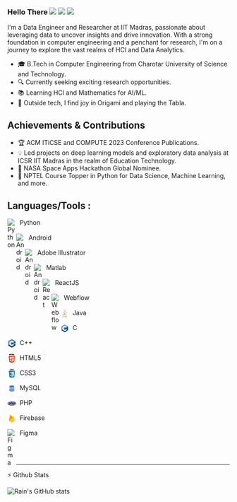 ### Hello There <img width="16px" src="https://emojis.slackmojis.com/emojis/images/1511368775/3217/bluelightsaber.png?1511368775" /> <img width="16px" src="https://emojis.slackmojis.com/emojis/images/1513363813/3290/evillightsaber.png?1513363813" /> <img width="20px" src="https://emojis.slackmojis.com/emojis/images/1526741134/3958/storm_trooper.gif?1526741134" />


I'm a Data Engineer and Researcher at IIT Madras, passionate about leveraging data to uncover insights and drive innovation. With a strong foundation in computer engineering and a penchant for research, I'm on a journey to explore the vast realms of HCI and Data Analytics.

- 🎓 B.Tech in Computer Engineering from Charotar University of Science and Technology.
- 🔍 Currently seeking exciting research opportunities.
- 📚 Learning HCI and Mathematics for AI/ML.
- 🎼 Outside tech, I find joy in Origami and playing the Tabla.


## Achievements & Contributions

- 🏆 ACM ITiCSE and COMPUTE 2023 Conference Publications.
- 💡 Led projects on deep learning models and exploratory data analysis at ICSR IIT Madras in the realm of Education Technology.
- 🌌 NASA Space Apps Hackathon Global Nominee.
- 📖 NPTEL Course Topper in Python for Data Science, Machine Learning, and more.


## Languages/Tools :
<img align="left" alt="Python" width="20px" src="https://upload.wikimedia.org/wikipedia/commons/1/1f/Python_logo_01.svg" /> &nbsp; Python
<br/><br/>
<img align="left" alt="Android" width="20px" src="https://upload.wikimedia.org/wikipedia/commons/d/d7/Android_robot.svg" /> &nbsp; Android
<br/><br/>
<img align="left" alt="Android" width="20px" src="https://upload.wikimedia.org/wikipedia/commons/f/fb/Adobe_Illustrator_CC_icon.svg" /> &nbsp; Adobe Illustrator
<br/><br/>
<img align="left" alt="Android" width="20px" src="https://upload.wikimedia.org/wikipedia/commons/2/21/Matlab_Logo.png" /> &nbsp; Matlab
<br/><br/>
<img align="left" alt="React" width="20px" src="https://upload.wikimedia.org/wikipedia/commons/4/47/React.svg" /> &nbsp; ReactJS
<br/><br/>
<img align="left" alt="Webflow" width="20px" src="https://www.vectorlogo.zone/logos/webflow/webflow-icon.svg" /> &nbsp; Webflow
<br/><br/>
<img align="left" alt="Java" width="20px" src="https://raw.githubusercontent.com/github/explore/80688e429a7d4ef2fca1e82350fe8e3517d3494d/topics/java/java.png" /> &nbsp; Java
<br/><br/>
<img align="left" alt="C" width="20px" src="https://raw.githubusercontent.com/github/explore/78df643247d429f6cc873026c0622819ad797942/topics/c/c.png"/>&nbsp; C
<br/><br/>
<img align="left" alt="C++" width="20px" src="https://raw.githubusercontent.com/github/explore/78df643247d429f6cc873026c0622819ad797942/topics/cpp/cpp.png"/>&nbsp; C++
<br/><br/>
<img align="left" alt="HTML5" width="20px" src="https://raw.githubusercontent.com/github/explore/80688e429a7d4ef2fca1e82350fe8e3517d3494d/topics/html/html.png" />&nbsp; HTML5
<br/><br/>
<img align="left" alt="CSS3" width="20px" src="https://raw.githubusercontent.com/github/explore/80688e429a7d4ef2fca1e82350fe8e3517d3494d/topics/css/css.png" />&nbsp; CSS3
<br/><br/>
<img align="left" alt="SQL" width="20px" src="https://raw.githubusercontent.com/github/explore/80688e429a7d4ef2fca1e82350fe8e3517d3494d/topics/sql/sql.png" />&nbsp; MySQL
<br/><br/>
<img align="left" alt="PHP" width="20px" src="https://raw.githubusercontent.com/github/explore/78df643247d429f6cc873026c0622819ad797942/topics/php/php.png"/>&nbsp; PHP
<br/><br/>
<img align="left" alt="Firebase" width="20px" src="https://raw.githubusercontent.com/github/explore/78df643247d429f6cc873026c0622819ad797942/topics/firebase/firebase.png"/>&nbsp; Firebase
<br/><br/>
<img align="left" alt="Figma" width="20px" src="https://www.vectorlogo.zone/logos/figma/figma-icon.svg" /> &nbsp; Figma


<br />
<br />

---


:zap: Github Stats

  ![Rain's GitHub stats](https://github-readme-stats.vercel.app/api?username=Rain1213&show_icons=true&theme=gotham)
  

[leetcode]: https://leetcode.com/user3166h/
